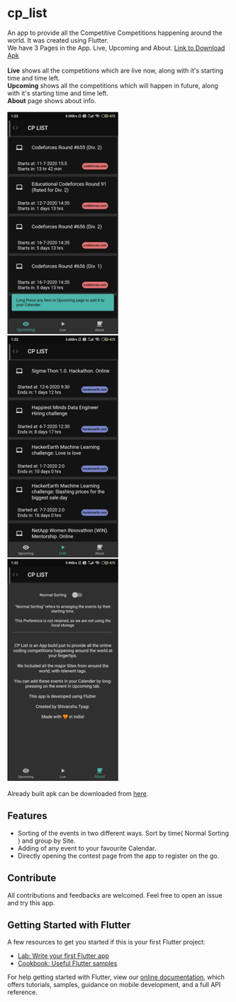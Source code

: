 # cp_list

An app to provide all the Competitive Competitions happening around the world. It was created using Flutter.\
We have 3 Pages in the App. Live, Upcoming and About. [Link to Download Apk ](https://bit.ly/Cp-LiS)\
\
__Live__ shows all the competitions which are live now, along with it's starting time and time left.\
__Upcoming__ shows all the competitions which will happen in future, along with it's starting time and time left.\
__About__ page shows about info.\
\
<img src="/upcoming.jpg" width="250" alt="Upcoming Page"> &nbsp;&nbsp; <img src="/live.jpg" width="250" alt="Live Page"> &nbsp;&nbsp; <img src="/about.jpg" width="250" alt="About Page"> \
\
Already built apk can be downloaded from [here](https://bit.ly/Cp-LiS).

## Features
* Sorting of the events in two different ways. Sort by time( Normal Sorting ) and group by Site.
* Adding of any event to your favourite Calendar.
* Directly opening the contest page from the app to register on the go.

## Contribute
All contributions and feedbacks are welcomed. Feel free to open an issue and try this app.

## Getting Started with Flutter
A few resources to get you started if this is your first Flutter project:

- [Lab: Write your first Flutter app](https://flutter.dev/docs/get-started/codelab)
- [Cookbook: Useful Flutter samples](https://flutter.dev/docs/cookbook)

For help getting started with Flutter, view our
[online documentation](https://flutter.dev/docs), which offers tutorials,
samples, guidance on mobile development, and a full API reference.
